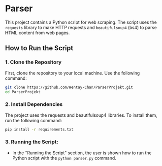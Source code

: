 # Parser

This project contains a Python script for web scraping. The script uses the `requests` library to make HTTP requests and `beautifulsoup4` (bs4) to parse HTML content from web pages.

## How to Run the Script

### 1. Clone the Repository

First, clone the repository to your local machine. Use the following command:

```bash
git clone https://github.com/Hentay-Chan/ParserProjekt.git
cd ParserProjekt
```

### 2. Install Dependencies
The project uses the requests and beautifulsoup4 libraries. To install them, run the following command:
```bash
pip install -r requirements.txt
```

### 3. **Running the Script**:
   - In the "Running the Script" section, the user is shown how to run the Python script with the `python parser.py` command.
